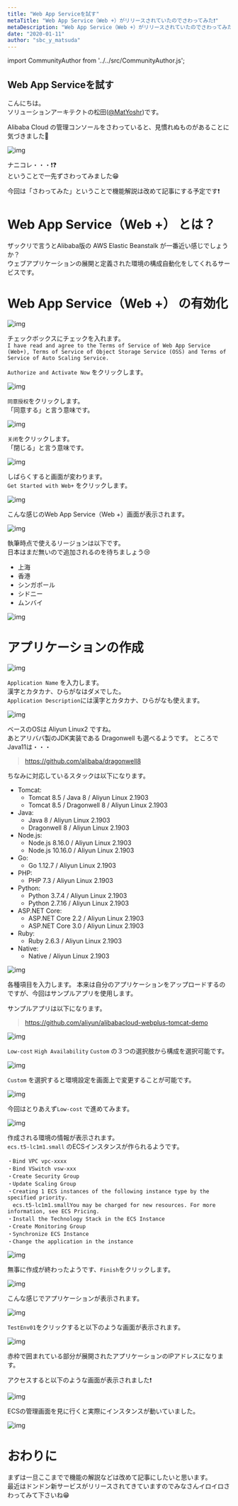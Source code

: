 ```yaml
---
title: "Web App Serviceを試す"
metaTitle: "Web App Service（Web +）がリリースされていたのでさわってみた❗️"
metaDescription: "Web App Service（Web +）がリリースされていたのでさわってみた❗️"
date: "2020-01-11"
author: "sbc_y_matsuda"
---
```


import CommunityAuthor from '../../src/CommunityAuthor.js';

## Web App Serviceを試す


こんにちは。   
ソリューションアーキテクトの松田([@MatYoshr](https://twitter.com/MatYoshr))です。  

Alibaba Cloud の管理コンソールをさわっていると、見慣れぬものがあることに気づきました🤔

![img](https://raw.githubusercontent.com/sbcloud/help/master/content/usecase-computing/computing_images_26006613495741500/20200110174402.png "img")      

ナニコレ・・・❗️❓  
ということで一先ずさわってみました😁

今回は「さわってみた」ということで機能解説は改めて記事にする予定です❗️

      

# Web App Service（Web +） とは？

ザックリで言うとAlibaba版の AWS Elastic Beanstalk が一番近い感じでしょうか？  
ウェブアプリケーションの展開と定義された環境の構成自動化をしてくれるサービスです。  


# Web App Service（Web +） の有効化

![img](https://raw.githubusercontent.com/sbcloud/help/master/content/usecase-computing/computing_images_26006613495741500/20200110150849.png "img")      


チェックボックスにチェックを入れます。  
`I have read and agree to the Terms of Service of Web App Service (Web+), Terms of Service of Object Storage Service (OSS) and Terms of Service of Auto Scaling Service.`

`Authorize and Activate Now` をクリックします。

![img](https://raw.githubusercontent.com/sbcloud/help/master/content/usecase-computing/computing_images_26006613495741500/20200110151054.png "img")      

`同意授权`をクリックします。  
「同意する」と言う意味です。

![img](https://raw.githubusercontent.com/sbcloud/help/master/content/usecase-computing/computing_images_26006613495741500/20200110151336.png "img")      

`关闭`をクリックします。  
「閉じる」と言う意味です。

![img](https://raw.githubusercontent.com/sbcloud/help/master/content/usecase-computing/computing_images_26006613495741500/20200110151743.png "img")      

しばらくすると画面が変わります。  
`Get Started with Web+` をクリックします。

![img](https://raw.githubusercontent.com/sbcloud/help/master/content/usecase-computing/computing_images_26006613495741500/20200110152043.png "img")      

こんな感じのWeb App Service（Web +）画面が表示されます。

![img](https://raw.githubusercontent.com/sbcloud/help/master/content/usecase-computing/computing_images_26006613495741500/20200110155011.png "img")      


執筆時点で使えるリージョンは以下です。  
日本はまだ無いので追加されるのを待ちましょう😢

* 上海
* 香港
* シンガポール
* シドニー
* ムンバイ

![img](https://raw.githubusercontent.com/sbcloud/help/master/content/usecase-computing/computing_images_26006613495741500/20200110154706.png "img")      

# アプリケーションの作成

![img](https://raw.githubusercontent.com/sbcloud/help/master/content/usecase-computing/computing_images_26006613495741500/20200110155127.png "img")      

`Application Name` を入力します。  
漢字とカタカナ、ひらがなはダメでした。  
`Application Description`には漢字とカタカナ、ひらがなも使えます。

![img](https://raw.githubusercontent.com/sbcloud/help/master/content/usecase-computing/computing_images_26006613495741500/20200110160456.png "img")      

ベースのOSは Aliyun Linux2 ですね。  
あとアリババ製のJDK実装である Dragonwell も選べるようです。
ところで Java11は・・・

> https://github.com/alibaba/dragonwell8

ちなみに対応しているスタックは以下になります。  

* Tomcat:
    * Tomcat 8.5 / Java 8 / Aliyun Linux 2.1903
    * Tomcat 8.5 / Dragonwell 8 / Aliyun Linux 2.1903
* Java:
     * Java 8 / Aliyun Linux 2.1903
     * Dragonwell 8 / Aliyun Linux 2.1903
* Node.js:
     * Node.js 8.16.0 / Aliyun Linux 2.1903
     * Node.js 10.16.0 / Aliyun Linux 2.1903
* Go: 
    * Go 1.12.7 / Aliyun Linux 2.1903
* PHP: 
    * PHP 7.3 / Aliyun Linux 2.1903
* Python:
     * Python 3.7.4 / Aliyun Linux 2.1903
     * Python 2.7.16 / Aliyun Linux 2.1903
* ASP.NET Core:
    * ASP.NET Core 2.2 / Aliyun Linux 2.1903
    * ASP.NET Core 3.0 / Aliyun Linux 2.1903
* Ruby: 
     * Ruby 2.6.3 / Aliyun Linux 2.1903
* Native: 
    * Native / Aliyun Linux 2.1903

![img](https://raw.githubusercontent.com/sbcloud/help/master/content/usecase-computing/computing_images_26006613495741500/20200110160903.png "img")      

各種項目を入力します。
本来は自分のアプリケーションをアップロードするのですが、今回はサンプルアプリを使用します。

サンプルアプリは以下になります。  
> https://github.com/aliyun/alibabacloud-webplus-tomcat-demo


![img](https://raw.githubusercontent.com/sbcloud/help/master/content/usecase-computing/computing_images_26006613495741500/20200110161424.png "img")      

`Low-cost` `High Availability` `Custom` の３つの選択肢から構成を選択可能です。

![img](https://raw.githubusercontent.com/sbcloud/help/master/content/usecase-computing/computing_images_26006613495741500/20200110165808.png "img")      

`Custom` を選択すると環境設定を画面上で変更することが可能です。

![img](https://raw.githubusercontent.com/sbcloud/help/master/content/usecase-computing/computing_images_26006613495741500/20200110164559.png "img")      

今回はとりあえず`Low-cost` で進めてみます。

![img](https://raw.githubusercontent.com/sbcloud/help/master/content/usecase-computing/computing_images_26006613495741500/20200110170445.png "img")      

作成される環境の情報が表示されます。  
`ecs.t5-lc1m1.small` のECSインスタンスが作られるようです。

```
・Bind VPC vpc-xxxx
・Bind VSwitch vsw-xxx
・Create Security Group
・Update Scaling Group
・Creating 1 ECS instances of the following instance type by the specified priority.
　ecs.t5-lc1m1.smallYou may be charged for new resources. For more information, see ECS Pricing.
・Install the Technology Stack in the ECS Instance
・Create Monitoring Group
・Synchronize ECS Instance
・Change the application in the instance
```

![img](https://raw.githubusercontent.com/sbcloud/help/master/content/usecase-computing/computing_images_26006613495741500/20200110172105.png "img")      

無事に作成が終わったようです、`Finish`をクリックします。

![img](https://raw.githubusercontent.com/sbcloud/help/master/content/usecase-computing/computing_images_26006613495741500/20200110172435.png "img")      

こんな感じでアプリケーションが表示されます。

![img](https://raw.githubusercontent.com/sbcloud/help/master/content/usecase-computing/computing_images_26006613495741500/20200110172659.png "img")      

`TestEnv01`をクリックすると以下のような画面が表示されます。

![img](https://raw.githubusercontent.com/sbcloud/help/master/content/usecase-computing/computing_images_26006613495741500/20200110173205.png "img")      

赤枠で囲まれている部分が展開されたアプリケーションのIPアドレスになります。  

アクセスすると以下のような画面が表示されました❗️

![img](https://raw.githubusercontent.com/sbcloud/help/master/content/usecase-computing/computing_images_26006613495741500/20200110173415.png "img")      

ECSの管理画面を見に行くと実際にインスタンスが動いていました。

![img](https://raw.githubusercontent.com/sbcloud/help/master/content/usecase-computing/computing_images_26006613495741500/20200110173812.png "img")      

# おわりに

まずは一旦ここまでで機能の解説などは改めて記事にしたいと思います。  
最近はドンドン新サービスがリリースされてきていますのでみなさんイロイロさわってみて下さいね😁



 <CommunityAuthor 
    author="松田 悦洋"
    self_introduction = "インフラからアプリまでのシステム基盤のアーキテクトを経てクラウドのアーキテクトへ、AWS、Azure、Cloudflare などのサービスやオープンソース関連も嗜みます。2019年1月にソフトバンクへ入社、2020年より Alibaba Cloud MVP。"
    imageUrl="https://raw.githubusercontent.com/sbcloud/help/master/src/components/images/matsuda_pic.png"
    githubUrl="https://github.com/yoshihiro-matsuda-sb"
/>



